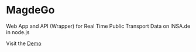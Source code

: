 # MagdeGo

Web App and API (Wrapper) for Real Time Public Transport Data on INSA.de in node.js

Visit the [Demo](http://magdego.de/demo)

